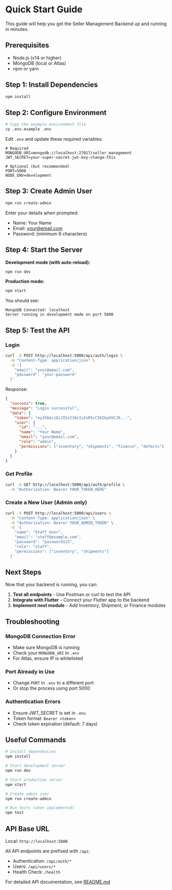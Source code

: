 # Quick Start Guide

This guide will help you get the Seller Management Backend up and running in minutes.

## Prerequisites

- Node.js (v14 or higher)
- MongoDB (local or Atlas)
- npm or yarn

## Step 1: Install Dependencies

```bash
npm install
```

## Step 2: Configure Environment

```bash
# Copy the example environment file
cp .env.example .env
```

Edit `.env` and update these required variables:

```env
# Required
MONGODB_URI=mongodb://localhost:27017/seller_management
JWT_SECRET=your-super-secret-jwt-key-change-this

# Optional (but recommended)
PORT=5000
NODE_ENV=development
```

## Step 3: Create Admin User

```bash
npm run create-admin
```

Enter your details when prompted:
- Name: Your Name
- Email: your@email.com
- Password: (minimum 6 characters)

## Step 4: Start the Server

**Development mode (with auto-reload):**
```bash
npm run dev
```

**Production mode:**
```bash
npm start
```

You should see:
```
MongoDB Connected: localhost
Server running in development mode on port 5000
```

## Step 5: Test the API

### Login
```bash
curl -X POST http://localhost:5000/api/auth/login \
  -H "Content-Type: application/json" \
  -d '{
    "email": "your@email.com",
    "password": "your-password"
  }'
```

Response:
```json
{
  "success": true,
  "message": "Login successful",
  "data": {
    "token": "eyJhbGciOiJIUzI1NiIsInR5cCI6IkpXVCJ9...",
    "user": {
      "id": "...",
      "name": "Your Name",
      "email": "your@email.com",
      "role": "admin",
      "permissions": ["inventory", "shipments", "finance", "defects"]
    }
  }
}
```

### Get Profile
```bash
curl -X GET http://localhost:5000/api/auth/profile \
  -H "Authorization: Bearer YOUR_TOKEN_HERE"
```

### Create a New User (Admin only)
```bash
curl -X POST http://localhost:5000/api/users \
  -H "Content-Type: application/json" \
  -H "Authorization: Bearer YOUR_ADMIN_TOKEN" \
  -d '{
    "name": "Staff User",
    "email": "staff@example.com",
    "password": "password123",
    "role": "staff",
    "permissions": ["inventory", "shipments"]
  }'
```

## Next Steps

Now that your backend is running, you can:

1. **Test all endpoints** - Use Postman or curl to test the API
2. **Integrate with Flutter** - Connect your Flutter app to the backend
3. **Implement next module** - Add Inventory, Shipment, or Finance modules

## Troubleshooting

### MongoDB Connection Error
- Make sure MongoDB is running
- Check your `MONGODB_URI` in `.env`
- For Atlas, ensure IP is whitelisted

### Port Already in Use
- Change `PORT` in `.env` to a different port
- Or stop the process using port 5000

### Authentication Errors
- Ensure JWT_SECRET is set in `.env`
- Token format: `Bearer <token>`
- Check token expiration (default: 7 days)

## Useful Commands

```bash
# Install dependencies
npm install

# Start development server
npm run dev

# Start production server
npm start

# Create admin user
npm run create-admin

# Run tests (when implemented)
npm test
```

## API Base URL

Local: `http://localhost:5000`

All API endpoints are prefixed with `/api`:
- Authentication: `/api/auth/*`
- Users: `/api/users/*`
- Health Check: `/health`

For detailed API documentation, see [README.md](./README.md)

